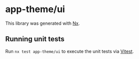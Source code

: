 # app-theme/ui

This library was generated with [Nx](https://nx.dev).

## Running unit tests

Run `nx test app-theme/ui` to execute the unit tests via [Vitest](https://vitest.dev/).
